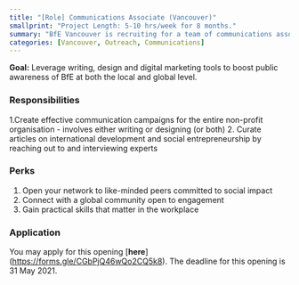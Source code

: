```yaml
---
title: "[Role] Communications Associate (Vancouver)"
smallprint: "Project Length: 5-10 hrs/week for 8 months."
summary: "BfE Vancouver is recruiting for a team of communications associates to boost public awareness of BfE in Vancouver. We are looking for students who have a growth mindset and are passionate about using business to drive social impact" # this will be visible on platforms like LinkedIn when sharing
categories: [Vancouver, Outreach, Communications]
---
```


**Goal:** Leverage writing, design and digital marketing tools to boost public awareness of BfE at both the local and global level. 

### Responsibilities
1.Create effective communication campaigns for the entire non-profit organisation - involves either writing or designing (or both)
2. Curate articles on international development and social entrepreneurship by reaching out to and interviewing experts

### Perks
1. Open your network to like-minded peers committed to social impact
2. Connect with a global community open to engagement
3. Gain practical skills that matter in the workplace

### Application
You may apply for this opening [**here**] (https://forms.gle/CGbPjQ46wQo2CQ5k8). The deadline for this opening is 31 May 2021.
